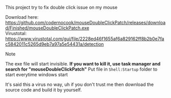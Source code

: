 This project try to fix double click issue on my mouse

Download here: https://github.com/codernocook/mouseDoubleClickPatch/releases/download/Finished/mouseDoubleClickPatch.exe \
Virustotal: https://www.virustotal.com/gui/file/2228ed46f1655af6a829162ff8b2b0e7fac5842011c5265d9eb7a97a5e54431a/detection

> [!NOTE]
> The exe file will start invisible.
> **If you want to kill it, use task manager and search for "mouseDoubleClickPatch"**
> Put file in `Shell:Startup` folder to start everytime windows start

It's said this a virus no way, uh if you don't trust me then download the source code and build it by yourself.
